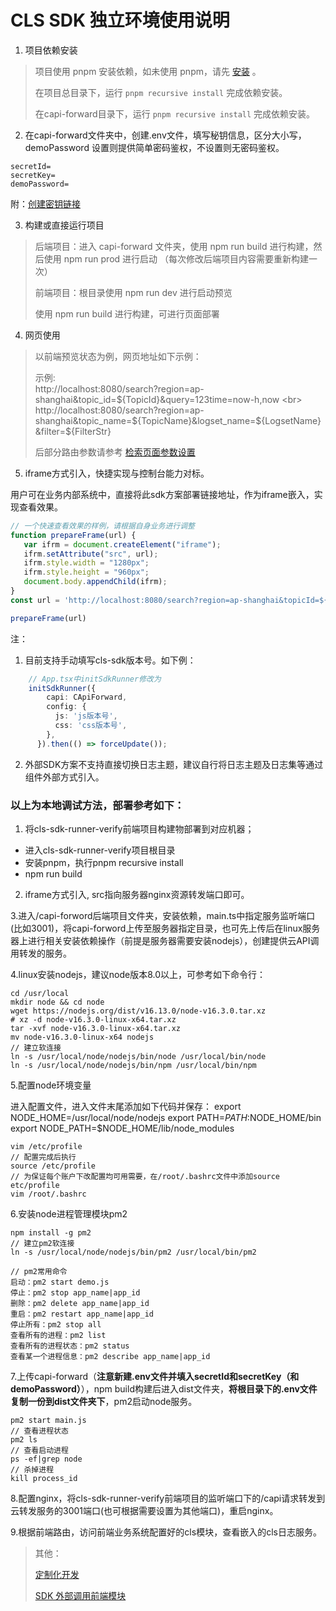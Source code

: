 # CLS SDK 独立环境使用说明

1. 项目依赖安装
> 项目使用 pnpm 安装依赖，如未使用 pnpm，请先 [安装](https://pnpm.io/zh/installation) 。
> 
> 在项目总目录下，运行 `pnpm recursive install` 完成依赖安装。
> 
> 在capi-forward目录下，运行 `pnpm recursive install` 完成依赖安装。

2. 在capi-forward文件夹中，创建.env文件，填写秘钥信息，区分大小写，demoPassword 设置则提供简单密码鉴权，不设置则无密码鉴权。
```environment
secretId=
secretKey=
demoPassword=
```
附：[创建密钥链接](https://console.cloud.tencent.com/cam/capi)

3. 构建或直接运行项目
> 后端项目：进入 capi-forward 文件夹，使用 npm run build 进行构建，然后使用 npm run prod 进行启动 （每次修改后端项目内容需要重新构建一次）
> 
> 前端项目：根目录使用 npm run dev 进行启动预览<br>
> 
> 使用 npm run build 进行构建，可进行页面部署


4. 网页使用

> 以前端预览状态为例，网页地址如下示例：
> 
> 示例: <br>
> http://localhost:8080/search?region=ap-shanghai&topic_id=${TopicId}&query=123time=now-h,now <br> 
> http://localhost:8080/search?region=ap-shanghai&topic_name=${TopicName}&logset_name=${LogsetName}&filter=${FilterStr} <br>
>
> 
> 后部分路由参数请参考 [检索页面参数设置](https://cloud.tencent.com/document/product/614/39331)


5. iframe方式引入，快捷实现与控制台能力对标。

用户可在业务内部系统中，直接将此sdk方案部署链接地址，作为iframe嵌入，实现查看效果。

```ts
// 一个快速查看效果的样例，请根据自身业务进行调整
function prepareFrame(url) {
   var ifrm = document.createElement("iframe");
   ifrm.setAttribute("src", url);
   ifrm.style.width = "1280px";
   ifrm.style.height = "960px";
   document.body.appendChild(ifrm);
}
const url = 'http://localhost:8080/search?region=ap-shanghai&topicId=${TopicId}&query=123time=now-h,now'

prepareFrame(url)
```

注：
1. 目前支持手动填写cls-sdk版本号。如下例：
```ts
    // App.tsx中initSdkRunner修改为
    initSdkRunner({
        capi: CApiForward,
        config: {
          js: 'js版本号',
          css: 'css版本号',
        },
      }).then(() => forceUpdate());
```

2. 外部SDK方案不支持直接切换日志主题，建议自行将日志主题及日志集等通过组件外部方式引入。


### 以上为本地调试方法，部署参考如下：

1. 将cls-sdk-runner-verify前端项目构建物部署到对应机器；

- 进入cls-sdk-runner-verify项目根目录
- 安装pnpm，执行pnpm recursive install
- npm run build

2. iframe方式引入, src指向服务器nginx资源转发端口即可。

3.进入/capi-forword后端项目文件夹，安装依赖，main.ts中指定服务监听端口(比如3001)，将capi-forword上传至服务器指定目录，也可先上传后在linux服务器上进行相关安装依赖操作（前提是服务器需要安装nodejs），创建提供云API调用转发的服务。

4.linux安装nodejs，建议node版本8.0以上，可参考如下命令行：

```
cd /usr/local
mkdir node && cd node
wget https://nodejs.org/dist/v16.13.0/node-v16.3.0.tar.xz
# xz -d node-v16.3.0-linux-x64.tar.xz
tar -xvf node-v16.3.0-linux-x64.tar.xz
mv node-v16.3.0-linux-x64 nodejs
// 建立软连接
ln -s /usr/local/node/nodejs/bin/node /usr/local/bin/node
ln -s /usr/local/node/nodejs/bin/npm /usr/local/bin/npm
```

5.配置node环境变量

进入配置文件，进入文件末尾添加如下代码并保存：
export NODE_HOME=/usr/local/node/nodejs
export PATH=$PATH:$NODE_HOME/bin
export NODE_PATH=$NODE_HOME/lib/node_modules

```
vim /etc/profile
// 配置完成后执行
source /etc/profile
// 为保证每个账户下改配置均可用需要，在/root/.bashrc文件中添加source etc/profile
vim /root/.bashrc
```

6.安装node进程管理模块pm2

```
npm install -g pm2
// 建立pm2软连接
ln -s /usr/local/node/nodejs/bin/pm2 /usr/local/bin/pm2

// pm2常用命令
启动：pm2 start demo.js
停止：pm2 stop app_name|app_id
删除：pm2 delete app_name|app_id
重启：pm2 restart app_name|app_id
停止所有：pm2 stop all
查看所有的进程：pm2 list
查看所有的进程状态：pm2 status
查看某一个进程信息：pm2 describe app_name|app_id
```

7.上传capi-forward（**注意新建.env文件并填入secretId和secretKey（和demoPassword）**），npm build构建后进入dist文件夹，**将根目录下的.env文件复制一份到dist文件夹下**，pm2启动node服务。

```
pm2 start main.js
// 查看进程状态
pm2 ls
// 查看启动进程
ps -ef|grep node
// 杀掉进程
kill process_id
```

8.配置nginx，将cls-sdk-runner-verify前端项目的监听端口下的/capi请求转发到云转发服务的3001端口(也可根据需要设置为其他端口)，重启nginx。

9.根据前端路由，访问前端业务系统配置好的cls模块，查看嵌入的cls日志服务。

> 其他： 
>
> [定制化开发](https://github.com/TencentCloud/cls-console-sdk/blob/main/%E5%AE%9A%E5%88%B6%E5%8C%96%E5%BC%80%E5%8F%91.md)
>
> [SDK 外部调用前端模块](https://github.com/TencentCloud/cls-console-sdk/blob/main/sdk-modules/ReadMe.md)
